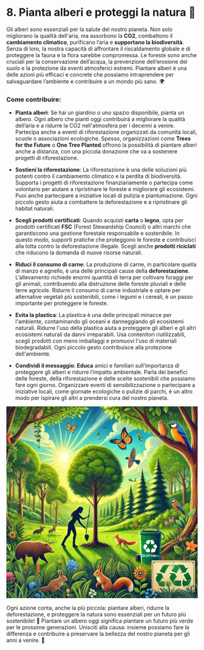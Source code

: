 # 8. Pianta alberi e proteggi la natura 🌳

Gli alberi sono essenziali per la salute del nostro pianeta. Non solo migliorano la qualità dell'aria, ma assorbono la **CO2**, combattono il **cambiamento climatico**, purificano l’aria e **supportano la biodiversità**. Senza di loro, la nostra capacità di affrontare il riscaldamento globale e di proteggere la fauna e la flora sarebbe compromessa. Le foreste sono anche cruciali per la conservazione dell’acqua, la prevenzione dell’erosione del suolo e la protezione da eventi atmosferici estremi. Piantare alberi è una delle azioni più efficaci e concrete che possiamo intraprendere per salvaguardare l’ambiente e contribuire a un mondo più sano. 🌍

### Come contribuire:

- **Pianta alberi**: Se hai un giardino o uno spazio disponibile, pianta un albero. Ogni albero che pianti oggi contribuirà a migliorare la qualità dell’aria e a ridurre la CO2 nell'atmosfera per i decenni a venire. Partecipa anche a eventi di riforestazione organizzati da comunità locali, scuole o associazioni ecologiche. Spesso, organizzazioni come **Trees for the Future** o **One Tree Planted** offrono la possibilità di piantare alberi anche a distanza, con una piccola donazione che va a sostenere progetti di riforestazione.

- **Sostieni la riforestazione**: La riforestazione è una delle soluzioni più potenti contro il cambiamento climatico e la perdita di biodiversità. Supporta i progetti di riforestazione finanziariamente o partecipa come volontario per aiutare a ripristinare le foreste e migliorare gli ecosistemi. Puoi anche partecipare a iniziative locali di pulizia e piantumazione. Ogni piccolo gesto aiuta a combattere la deforestazione e a ripristinare gli habitat naturali.

- **Scegli prodotti certificati**: Quando acquisti **carta** o **legno**, opta per prodotti certificati **FSC** (Forest Stewardship Council) o altri marchi che garantiscono una gestione forestale responsabile e sostenibile. In questo modo, supporti pratiche che proteggono le foreste e contribuisci alla lotta contro la deforestazione illegale. Scegli anche **prodotti riciclati** che riducono la domanda di nuove risorse naturali.

- **Riduci il consumo di carne**: La produzione di carne, in particolare quella di manzo e agnello, è una delle principali cause della **deforestazione**. L’allevamento richiede enormi quantità di terra per coltivare foraggi per gli animali, contribuendo alla distruzione delle foreste pluviali e delle terre agricole. Ridurre il consumo di carne industriale e optare per alternative vegetali più sostenibili, come i legumi e i cereali, è un passo importante per proteggere le foreste.

- **Evita la plastica**: La plastica è una delle principali minacce per l'ambiente, contaminando gli oceani e danneggiando gli ecosistemi naturali. Ridurre l'uso della plastica aiuta a proteggere gli alberi e gli altri ecosistemi naturali da danni irreparabili. Usa contenitori riutilizzabili, scegli prodotti con meno imballaggi e promuovi l'uso di materiali biodegradabili. Ogni piccolo gesto contribuisce alla protezione dell'ambiente.

- **Condividi il messaggio**: **Educa** amici e familiari sull’importanza di proteggere gli alberi e ridurre l’impatto ambientale. Parla dei benefici delle foreste, della riforestazione e delle scelte sostenibili che possiamo fare ogni giorno. Organizzare eventi di sensibilizzazione o partecipare a iniziative locali, come giornate ecologiche o pulizie di parchi, è un altro modo per ispirare gli altri a prendersi cura del nostro pianeta.

![Proteggi la natura](../images/step8/proteggiLaNatura.webp)

Ogni azione conta, anche la più piccola: piantare alberi, ridurre la deforestazione, e proteggere la natura sono essenziali per un futuro più sostenibile! 🌱 Piantare un albero oggi significa piantare un futuro più verde per le prossime generazioni. Unisciti alla causa: insieme possiamo fare la differenza e contribuire a preservare la bellezza del nostro pianeta per gli anni a venire. 🌳
